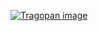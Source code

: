 [![Tragopan image](https://upload.wikimedia.org/wikipedia/commons/1/11/TragopanWattles.jpg "Tragopan")](https://hu.wikipedia.org/wiki/Tragopan)
